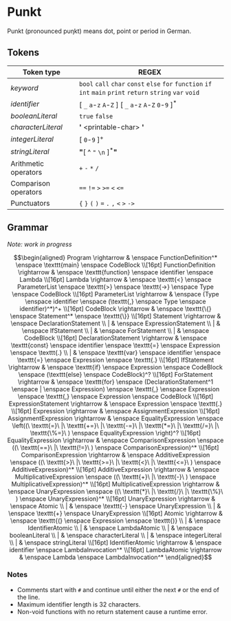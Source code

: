 # Punkt

Punkt (pronounced p&upsilon;&eta;kt) means dot, point or period in German.

## Tokens

|Token type|REGEX|
|----------|-----|
| *keyword* | `bool` `call` `char` `const` `else` `for` `function` `if` `int` `main` `print` `return` `string` `var` `void` |
| *identifier* |[ `_` `a`-`z`  `A`-`Z` ] [ `_` `a`-`z` `A`-`Z` `0`-`9` ]<sup>*</sup> |
| *booleanLiteral* | `true` `false` |
| *characterLiteral* | **\'** \<printable-char\> **\'** | 
| *integerLiteral* | [ `0`-`9` ]<sup>+</sup> |
| *stringLiteral* | **\"**[ ^ `"` `\n` ]<sup>*</sup>**\"** |
| Arithmetic operators | `+` `-` `*` `/` |
| Comparison operators | `==` `!=` `>` `>=` `<` `<=` |
| Punctuators | `{` `}` `(` `)` `=` `.` `,` `<` `>` `->` |

## Grammar

*Note: work in progress*

<!-- TODO: Finish this -->

```math
\begin{aligned}
Program \rightarrow & \enspace FunctionDefinition^* \enspace \texttt{main} \enspace CodeBlock \\[16pt]
FunctionDefinition \rightarrow & \enspace \texttt{function} \enspace identifier \enspace Lambda \\[16pt]
Lambda \rightarrow & \enspace \texttt{<} \enspace ParameterList \enspace \texttt{>} \enspace \texttt{->} \enspace Type \enspace CodeBlock \\[16pt]
ParameterList \rightarrow & \enspace (Type \enspace identifier \enspace (\texttt{,} \enspace Type \enspace identifier)^*)^+ \\[16pt]
CodeBlock \rightarrow & \enspace \texttt{\{} \enspace Statement^* \enspace \texttt{\}} \\[16pt]
Statement \rightarrow & \enspace DeclarationStatement \\
| & \enspace ExpressionStatement \\
| & \enspace IfStatement \\
| & \enspace ForStatement \\
| & \enspace CodeBlock \\[16pt]
DeclarationStatement \rightarrow & \enspace \texttt{const} \enspace identifier \enspace \texttt{=} \enspace Expression \enspace \texttt{.} \\
| & \enspace \texttt{var} \enspace identifier \enspace \texttt{=} \enspace Expression \enspace \texttt{.} \\[16pt]
IfStatement \rightarrow & \enspace \texttt{if} \enspace Expression \enspace CodeBlock \enspace (\texttt{else} \enspace CodeBlock)^? \\[16pt]
ForStatement \rightarrow & \enspace \texttt{for} \enspace (DeclarationStatement^1 \enspace |  \enspace Expression) \enspace \texttt{,} \enspace Expression \enspace \texttt{,} \enspace Expression \enspace CodeBlock \\[16pt]
ExpressionStatement \rightarrow & \enspace Expression \enspace \texttt{.} \\[16pt]
Expression \rightarrow & \enspace AssignmentExpression \\[16pt]
AssignmentExpression \rightarrow & \enspace EqualityExpression \enspace \left((\ \texttt{=}\ |\ \texttt{+=}\ |\ \texttt{-=}\ |\ \texttt{*=}\ |\ \texttt{/=}\ |\ \texttt{\%=}\ ) \enspace EqualityExpression \right)^? \\[16pt]
EqualityExpression \rightarrow & \enspace ComparisonExpression \enspace ((\ \texttt{==}\ |\ \texttt{!=}\ ) \enspace ComparisonExpression)^* \\[16pt]
ComparisonExpression \rightarrow & \enspace AdditiveExpression \enspace ((\ \texttt{>}\ |\ \texttt{>=}\ |\ \texttt{<}\ |\ \texttt{<=}\ ) \enspace AdditiveExpression)^* \\[16pt]
AdditiveExpression \rightarrow & \enspace MultiplicativeExpression \enspace ((\ \texttt{+}\ |\ \texttt{-}\ ) \enspace MultiplicativeExpression)^* \\[16pt]
MultiplicativeExpression \rightarrow & \enspace UnaryExpression \enspace ((\ \texttt{*}\ |\ \texttt{/}\ |\ \texttt{\%}\ ) \enspace UnaryExpression)^* \\[16pt]
UnaryExpression \rightarrow & \enspace Atomic \\
| & \enspace \texttt{-} \enspace UnaryExpression \\
| & \enspace \texttt{+} \enspace UnaryExpression \\[16pt]
Atomic \rightarrow & \enspace \texttt{(} \enspace Expression \enspace \texttt{)} \\
| & \enspace IdentifierAtomic \\
| & \enspace LambdaAtomic \\
| & \enspace booleanLiteral \\
| & \enspace characterLiteral \\
| & \enspace integerLiteral \\
| & \enspace stringLiteral \\[16pt]
IdentifierAtomic \rightarrow & \enspace identifier \enspace LambdaInvocation^* \\[16pt]
LambdaAtomic \rightarrow & \enspace Lambda \enspace LambdaInvocation^*
\end{aligned}
```


### Notes

* Comments start with `#` and continue until either the next `#` or the end of the line.
* Maximum identifier length is 32 characters.
* Non-void functions with no return statement cause a runtime error.
